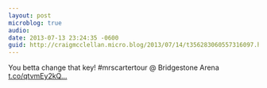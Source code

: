 ```yaml
---
layout: post
microblog: true
audio: 
date: 2013-07-13 23:24:35 -0600
guid: http://craigmcclellan.micro.blog/2013/07/14/t356283060557316097.html
---
```

You betta change that key! #mrscartertour @ Bridgestone Arena [t.co/qtvmEy2kQ...](http://t.co/qtvmEy2kQP)
